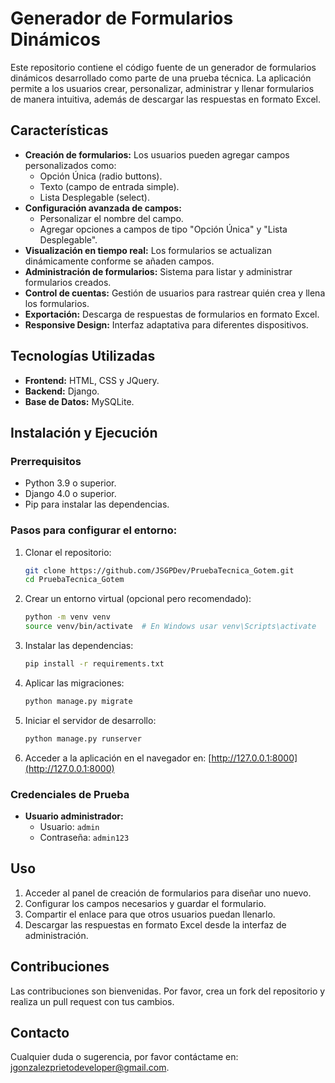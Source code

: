 # Generador de Formularios Dinámicos

Este repositorio contiene el código fuente de un generador de formularios dinámicos desarrollado como parte de una prueba técnica. La aplicación permite a los usuarios crear, personalizar, administrar y llenar formularios de manera intuitiva, además de descargar las respuestas en formato Excel.

## Características

- **Creación de formularios:** Los usuarios pueden agregar campos personalizados como:
  - Opción Única (radio buttons).
  - Texto (campo de entrada simple).
  - Lista Desplegable (select).
- **Configuración avanzada de campos:**
  - Personalizar el nombre del campo.
  - Agregar opciones a campos de tipo "Opción Única" y "Lista Desplegable".
- **Visualización en tiempo real:** Los formularios se actualizan dinámicamente conforme se añaden campos.
- **Administración de formularios:** Sistema para listar y administrar formularios creados.
- **Control de cuentas:** Gestión de usuarios para rastrear quién crea y llena los formularios.
- **Exportación:** Descarga de respuestas de formularios en formato Excel.
- **Responsive Design:** Interfaz adaptativa para diferentes dispositivos.

## Tecnologías Utilizadas

- **Frontend:** HTML, CSS y JQuery.
- **Backend:** Django.
- **Base de Datos:** MySQLite.

## Instalación y Ejecución

### Prerrequisitos

- Python 3.9 o superior.
- Django 4.0 o superior.
- Pip para instalar las dependencias.

### Pasos para configurar el entorno:

1. Clonar el repositorio:
   ```bash
   git clone https://github.com/JSGPDev/PruebaTecnica_Gotem.git
   cd PruebaTecnica_Gotem
   ```

2. Crear un entorno virtual (opcional pero recomendado):
   ```bash
   python -m venv venv
   source venv/bin/activate  # En Windows usar venv\Scripts\activate
   ```

3. Instalar las dependencias:
   ```bash
   pip install -r requirements.txt
   ```

4. Aplicar las migraciones:
   ```bash
   python manage.py migrate
   ```

5. Iniciar el servidor de desarrollo:
   ```bash
   python manage.py runserver
   ```

6. Acceder a la aplicación en el navegador en: [http://127.0.0.1:8000](http://127.0.0.1:8000)

### Credenciales de Prueba

- **Usuario administrador:**
  - Usuario: `admin`
  - Contraseña: `admin123`

## Uso

1. Acceder al panel de creación de formularios para diseñar uno nuevo.
2. Configurar los campos necesarios y guardar el formulario.
3. Compartir el enlace para que otros usuarios puedan llenarlo.
4. Descargar las respuestas en formato Excel desde la interfaz de administración.

## Contribuciones

Las contribuciones son bienvenidas. Por favor, crea un fork del repositorio y realiza un pull request con tus cambios.

## Contacto

Cualquier duda o sugerencia, por favor contáctame en: jgonzalezprietodeveloper@gmail.com.
